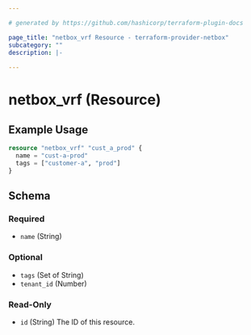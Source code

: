 ```yaml
---

# generated by https://github.com/hashicorp/terraform-plugin-docs

page_title: "netbox_vrf Resource - terraform-provider-netbox"
subcategory: ""
description: |-
  
---
```


# netbox_vrf (Resource)

## Example Usage

```terraform
resource "netbox_vrf" "cust_a_prod" {
  name = "cust-a-prod"
  tags = ["customer-a", "prod"]
}
```

<!-- schema generated by tfplugindocs -->

## Schema

### Required

- `name` (String)

### Optional

- `tags` (Set of String)
- `tenant_id` (Number)

### Read-Only

- `id` (String) The ID of this resource.


